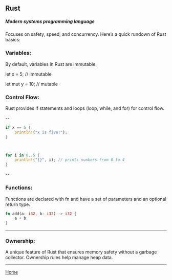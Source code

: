 ## Rust 
##### Modern systems programming language

Focuses on safety, speed, and concurrency.  Here’s a quick rundown of Rust basics:

### Variables: 
By default, variables in Rust are immutable. 

let x = 5; // immutable

let mut y = 10; // mutable

### Control Flow: 
Rust provides if statements and loops (loop, while, and for) for control flow.

--
```Rust 
if x == 5 {
    println!("x is five!");
}



for i in 0..5 {
    println!("{}", i); // prints numbers from 0 to 4
}
```


--
### Functions: 
Functions are declared with fn and have a set of parameters and an optional return type.

```Rust 
fn add(a: i32, b: i32) -> i32 {
    a + b
}

```

----
### Ownership: 
A unique feature of Rust that ensures memory safety without a garbage collector. Ownership rules help manage heap data.

----
[Home](../README.md)

